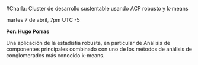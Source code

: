 #Charla: Cluster de desarrollo sustentable usando ACP robusto y k-means

martes 7 de abril, 7pm UTC -5

**Por: Hugo Porras**

Una aplicación de la estadístia robusta, en particular de Análisis de componentes principales combinado con uno de los métodos de análisis de conglomerados más conocido k-means.

